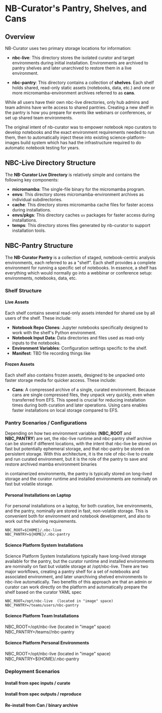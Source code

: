 # NB-Curator's Pantry, Shelves, and Cans

## Overview

NB-Curator uses two primary storage locations for information:

- **nbc-live**: This directory stores the isolated curator and target
    environments during initial installation.  Environments are
    archived to pantry shelves and later unarchived to restore them in
    a live environment.

- **nbc-pantry**: This directory contains a collection of
    **shelves**. Each shelf holds shared, read-only static assets
    (notebooks, data, etc.) and one or more micromamba-environment
    archives referred to as **cans**.

While all users have their own nbc-live directories, only hub admins
and team admins have write access to shared pantries. Creating a new
shelf in the pantry is how you prepare for events like webinars or
conferences, or set up shared team environments.

The original intent of nb-curator was to empower notebook repo
curators to develop notebooks and the exact environment requirements
needed to run them, then to automatically inject these into existing
science-platform-images build system which has had the infrastructure
required to do automatic notebook testing for years.

## NBC-Live Directory Structure

The **NB-Curator Live Directory** is relatively simple and contains the following key components:

- **micromamba**: The single-file binary for the micromamba program.
- **envs**:  This directory stores micromamba-environment archives as individual subdirectories.
- **cache**:  This directory stores micromamba cache files for faster access during installations.
- **envs/pkgs**: This directory caches `uv` packages for faster access during installations.
- **temps**: This directory stores files generated by nb-curator to support installation tools.

## NBC-Pantry Structure

The **NB-Curator Pantry** is a collection of staged, notebook-centric
analysis environments, each referred to as a "shelf".  Each shelf
provides a complete environment for running a specific set of
notebooks. In essence, a shelf has everything which would normally go
into a webbinar or conference setup: environments, notebooks, data,
etc.

### Shelf Structure

#### Live Assets

Each shelf contains several read-only assets intended for shared use by all users of the shelf. These include:

- **Notebook Repo Clones**: Jupyter notebooks specifically designed to work with the shelf's Python environment.
- **Notebook Input Data**: Data directories and files used as read-only inputs to the notebooks.
- **Environment Variables**: Configuration settings specific to the shelf.
- **Manifest**: TBD file recording things like

#### Frozen Assets

Each shelf also contains frozen assets, designed to be unpacked onto faster storage media for quicker access. These include:

- **Cans**: A compressed archive of a single, curated environment.
    Because cans are single compressed files, they unpack very
    quickly, even when transferred from EFS.  This speed is crucial
    for reducing installation times during both curation and later
    operations. Using cans enables faster installations on local
    storage compared to EFS.

### Pantry Scenarios / Configurations

Depending on how two environment variables (**NBC_ROOT** and
**NBC_PANTRY**) are set, the nbc-live runtime and nbc-pantry shelf
archive can be stored if different locations,  with the intent that
nbc-live be stored on fast but potentially ephemeral storage,  and
that nbc-pantry be stored on persistent storage.  With this architecture,
it is the role of nbc-live to create and run curated environment,
but it is the role of the pantry to save and restore archived mamba
environment binaries

in containerized environments, the pantry is
typically stored on long-lived storage and the curator runtime and
installed environments are nominally on fast but volatile storage.

#### Personal Installations on Laptop

For personal installations on a laptop, for both curation, live environments, and the pantry, nominally are 
stored in fast,  non-volatile storage. This is convenient both for environment and notebook development,
and also to work out the shelving requirements.

```/bin/bash
NBC_ROOT=${HOME}/.nbc-live
NBC_PANTRY=${HOME}/.nbc-pantry
```

#### Science Platform System Installations

Science Platform System Installations typically have long-lived storage available for the pantry, but 
the curator runtime and installed environments are nominally on fast but volatile storage at /opt/nbc-live.
There are two major workflows, creating a pantry shelf for a set of notebooks and associated environment,
and later unarchiving shelved environments to nbc-live automatically. Two benefits of this approach are
that an admin or curator can work directly on the platform and automatically prepare the shelf based on
the curator YAML spec

```/bin/bash
NBC_ROOT=/opt/nbc-live  (located in "image" space)
NBC_PANTRY=/teams/users/nbc-pantry
```

#### Science Platform Team Installations

NBC_ROOT=/opt/nbc-live  (located in "image" space)
NBC_PANTRY=/teams/<your-team>/nbc-pantry

#### Science Platform Personal Environments

NBC_ROOT=/opt/nbc-live  (located in "image" space)
NBC_PANTRY=${HOME}/.nbc-pantry


### Deployment Scenarios

#### Install from spec inputs / curate

#### Install from spec outputs / reproduce

#### Re-install from Can / binary archive